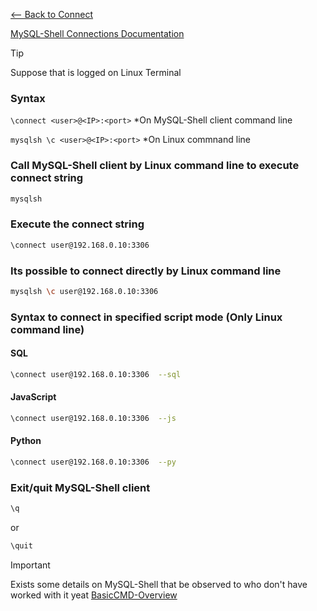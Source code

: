 [<-- Back to Connect](https://github.com/mtemporim/Databases/tree/main/MySQL/MySQL-Shell/Connect)

[MySQL-Shell Connections Documentation](https://dev.mysql.com/doc/mysql-shell/8.0/en/mysql-shell-connections.html)


>[!TIP]
>
> Suppose that is logged on Linux Terminal


### Syntax 
```\connect <user>@<IP>:<port>```  *On MySQL-Shell client command line 

```mysqlsh \c <user>@<IP>:<port>``` *On Linux commnand line


### Call MySQL-Shell client by Linux command line to execute connect string 

```bash
mysqlsh
```

### Execute the connect string 

```bash
\connect user@192.168.0.10:3306
```


### Its possible to connect directly by Linux command line 

```bash
mysqlsh \c user@192.168.0.10:3306
```


### Syntax to connect in specified script mode (Only Linux command line)

#### SQL 
```bash
\connect user@192.168.0.10:3306  --sql
```

#### JavaScript 
```bash
\connect user@192.168.0.10:3306  --js
```

#### Python 
```bash
\connect user@192.168.0.10:3306  --py
```



### Exit/quit MySQL-Shell client
```bash
\q
``` 
or
```bash
\quit
```


>[!IMPORTANT]
>
> Exists some details on MySQL-Shell that be observed to who don't have worked with it yeat [BasicCMD-Overview](https://github.com/mtemporim/Databases/blob/main/MySQL/MySQL-Shell/Overview/BasicCMD-Overview.md)

